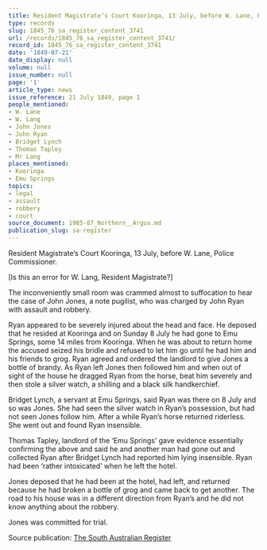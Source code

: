 ```yaml
---
title: Resident Magistrate’s Court Kooringa, 13 July, before W. Lane, Police Commissioner.
type: records
slug: 1845_76_sa_register_content_3741
url: /records/1845_76_sa_register_content_3741/
record_id: 1845_76_sa_register_content_3741
date: '1849-07-21'
date_display: null
volume: null
issue_number: null
page: '1'
article_type: news
issue_reference: 21 July 1849, page 1
people_mentioned:
- W. Lane
- W. Lang
- John Jones
- John Ryan
- Bridget Lynch
- Thomas Tapley
- Mr Lang
places_mentioned:
- Kooringa
- Emu Springs
topics:
- legal
- assault
- robbery
- court
source_document: 1985-87_Northern__Argus.md
publication_slug: sa-register
---
```


Resident Magistrate’s Court Kooringa, 13 July, before W. Lane, Police Commissioner.

[Is this an error for W. Lang, Resident Magistrate?]

The inconveniently small room was crammed almost to suffocation to hear the case of John Jones, a note pugilist, who was charged by John Ryan with assault and robbery.

Ryan appeared to be severely injured about the head and face.  He deposed that he resided at Kooringa and on Sunday 8 July he had gone to Emu Springs, some 14 miles from Kooringa.  When he was about to return home the accused seized his bridle and refused to let him go until he had him and his friends to grog.  Ryan agreed and ordered the landlord to give Jones a bottle of brandy.  As Ryan left Jones then followed him and when out of sight of the house he dragged Ryan from the horse, beat him severely and then stole a silver watch, a shilling and a black silk handkerchief.

Bridget Lynch, a servant at Emu Springs, said Ryan was there on 8 July and so was Jones.  She had seen the silver watch in Ryan’s possession, but had not seen Jones follow him.  After a while Ryan’s horse returned riderless.  She went out and found Ryan insensible.

Thomas Tapley, landlord of the ‘Emu Springs’ gave evidence essentially confirming the above and said he and another man had gone out and collected Ryan after Bridget Lynch had reported him lying insensible.  Ryan had been ‘rather intoxicated’ when he left the hotel.

Jones deposed that he had been at the hotel, had left, and returned because he had broken a bottle of grog and came back to get another.  The road to his house was in a different direction from Ryan’s and he did not know anything about the robbery.

Jones was committed for trial.

Source publication: [The South Australian Register](/publications/sa-register/)
